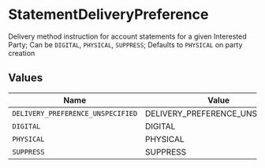 # StatementDeliveryPreference

Delivery method instruction for account statements for a given Interested Party; Can be `DIGITAL`, `PHYSICAL`, `SUPPRESS`; Defaults to `PHYSICAL` on party creation


## Values

| Name                              | Value                             |
| --------------------------------- | --------------------------------- |
| `DELIVERY_PREFERENCE_UNSPECIFIED` | DELIVERY_PREFERENCE_UNSPECIFIED   |
| `DIGITAL`                         | DIGITAL                           |
| `PHYSICAL`                        | PHYSICAL                          |
| `SUPPRESS`                        | SUPPRESS                          |